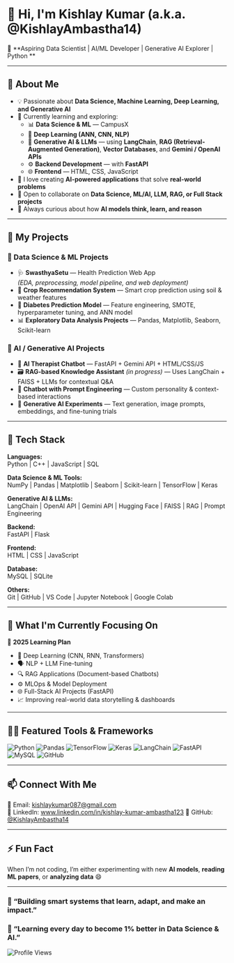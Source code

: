 # 👋 Hi, I'm Kishlay Kumar (a.k.a. @KishlayAmbastha14)

🎯 **Aspiring Data Scientist | AI/ML Developer | Generative AI Explorer | Python **

---

## 👀 About Me

- 💡 Passionate about **Data Science, Machine Learning, Deep Learning, and Generative AI**
- 🌱 Currently learning and exploring:
  - 📊 **Data Science & ML** — CampusX  
  - 🧠 **Deep Learning (ANN, CNN, NLP)**  
  - 🤖 **Generative AI & LLMs** — using **LangChain**, **RAG (Retrieval-Augmented Generation)**, **Vector Databases**, and **Gemini / OpenAI APIs**
  - ⚙️ **Backend Development** — with **FastAPI**
  - 🌐 **Frontend** —  HTML, CSS, JavaScript
- 💬 I love creating **AI-powered applications** that solve **real-world problems**
- 💞️ Open to collaborate on **Data Science, ML/AI, LLM, RAG, or Full Stack projects**
- 🧠 Always curious about how **AI models think, learn, and reason**

---

## 🚀 My Projects

### 🔬 Data Science & ML Projects
- 🩺 **SwasthyaSetu** — Health Prediction Web App  
  *(EDA, preprocessing, model pipeline, and web deployment)*  
- 🌾 **Crop Recommendation System** — Smart crop prediction using soil & weather features  
- 💉 **Diabetes Prediction Model** — Feature engineering, SMOTE, hyperparameter tuning, and ANN model  
- 📊 **Exploratory Data Analysis Projects** — Pandas, Matplotlib, Seaborn, Scikit-learn  

### 🤖 AI / Generative AI Projects
- 🧠 **AI Therapist Chatbot** — FastAPI + Gemini API + HTML/CSS/JS  
- 🗃️ **RAG-based Knowledge Assistant** *(in progress)* — Uses LangChain + FAISS + LLMs for contextual Q&A  
- 💬 **Chatbot with Prompt Engineering** — Custom personality & context-based interactions  
- 🎨 **Generative AI Experiments** — Text generation, image prompts, embeddings, and fine-tuning trials  

---

## 🧠 Tech Stack

**Languages:**  
Python | C++ | JavaScript | SQL  

**Data Science & ML Tools:**  
NumPy | Pandas | Matplotlib | Seaborn | Scikit-learn | TensorFlow | Keras   

**Generative AI & LLMs:**  
LangChain | OpenAI API | Gemini API | Hugging Face | FAISS | RAG | Prompt Engineering  

**Backend:**  
FastAPI | Flask  

**Frontend:**  
HTML | CSS | JavaScript 

**Database:**  
MySQL | SQLite  

**Others:**  
Git | GitHub | VS Code | Jupyter Notebook | Google Colab  

---

## 🧩 What I'm Currently Focusing On
📅 **2025 Learning Plan**
- 🧮 Deep Learning (CNN, RNN, Transformers)
- 🗣️ NLP + LLM Fine-tuning  
- 🔍 RAG Applications (Document-based Chatbots)  
- ⚙️ MLOps & Model Deployment  
- 🌐 Full-Stack AI Projects (FastAPI)
- 📈 Improving real-world data storytelling & dashboards

---

## 🧑‍💻 Featured Tools & Frameworks
![Python](https://img.shields.io/badge/Python-3776AB?style=for-the-badge&logo=python&logoColor=white)
![Pandas](https://img.shields.io/badge/Pandas-150458?style=for-the-badge&logo=pandas&logoColor=white)
![TensorFlow](https://img.shields.io/badge/TensorFlow-FF6F00?style=for-the-badge&logo=tensorflow&logoColor=white)
![Keras](https://img.shields.io/badge/Keras-D00000?style=for-the-badge&logo=keras&logoColor=white)
![LangChain](https://img.shields.io/badge/LangChain-00A67E?style=for-the-badge&logoColor=white)
![FastAPI](https://img.shields.io/badge/FastAPI-009688?style=for-the-badge&logo=fastapi&logoColor=white)
![MySQL](https://img.shields.io/badge/MySQL-005C84?style=for-the-badge&logo=mysql&logoColor=white)
![GitHub](https://img.shields.io/badge/GitHub-000000?style=for-the-badge&logo=github&logoColor=white)

---
<!-- 
## 📈 GitHub Stats
![Kishlay's GitHub stats](https://github-readme-stats.vercel.app/api?username=KishlayAmbastha14&show_icons=true&theme=tokyonight)
![Top Langs](https://github-readme-stats.vercel.app/api/top-langs/?username=KishlayAmbastha14&layout=compact&theme=tokyonight)
![GitHub Streak](https://github-readme-streak-stats.herokuapp.com/?user=KishlayAmbastha14&theme=tokyonight)
![](https://komarev.com/ghpvc/?username=KishlayAmbastha14&color=blueviolet)

---
## 📈 GitHub Stats
![Kishlay's GitHub stats](https://github-readme-stats.vercel.app/api?username=KishlayAmbastha14&show_icons=true&theme=tokyonight)
![Top Langs](https://github-readme-stats.vercel.app/api/top-langs/?username=KishlayAmbastha14&layout=compact&theme=tokyonight)
-->


## 📫 Connect With Me
📧 Email: [kishlaykumar087@gmail.com](mailto:kishlaykumar087@gmail.com)  
💼 LinkedIn: www.linkedin.com/in/kishlay-kumar-ambastha123 
🐙 GitHub: [@KishlayAmbastha14](https://github.com/KishlayAmbastha14)

---

## ⚡ Fun Fact
When I’m not coding, I’m either experimenting with new **AI models**, **reading ML papers**, or **analyzing data** 😄  

---

### 🌟 “Building smart systems that learn, adapt, and make an impact.”

### 🌟 “Learning every day to become 1% better in Data Science & AI.”



![Profile Views](https://komarev.com/ghpvc/?username=KishlayAmbastha14&style=pixel)
<!---
KishlayAmbastha14/KishlayAmbastha14 is a ✨ special ✨ repository because its `README.md` (this file) appears on your GitHub profile.
You can click the Preview link to take a look at your changes.
--->
